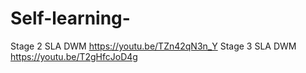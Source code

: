# Self-learning-
Stage 2 SLA DWM https://youtu.be/TZn42qN3n_Y
Stage 3 SLA DWM https://youtu.be/T2gHfcJoD4g
